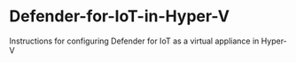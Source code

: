 # Defender-for-IoT-in-Hyper-V
Instructions for configuring Defender for IoT as a virtual appliance in Hyper-V

